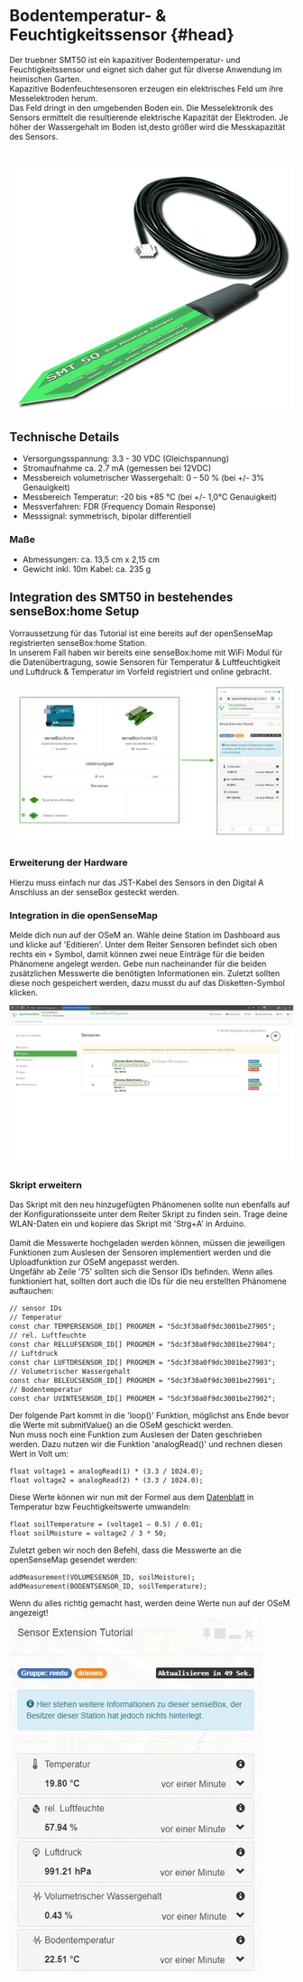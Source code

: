 # Bodentemperatur- & Feuchtigkeitssensor {#head}

<div class="description">
	Der truebner SMT50 ist ein kapazitiver Bodentemperatur- und Feuchtigkeitssensor und eignet sich daher gut für diverse Anwendung im heimischen Garten.<br>
    Kapazitive Bodenfeuchtesensoren erzeugen ein elektrisches Feld um ihre Messelektroden herum.<br>Das Feld dringt in den umgebenden Boden ein. Die Messelektronik des Sensors ermittelt die resultierende elektrische Kapazität der Elektroden. Je höher der Wassergehalt im Boden ist,desto größer wird die Messkapazität des Sensors.
</div>
<div class="line">
    <br>
    <br>
</div>

![Bodentemperatur- & Feuchtigkeit](https://github.com/sensebox/resources/raw/master/gitbook_pictures/smt50_top.png)

## Technische Details
- Versorgungsspannung: 3.3 - 30 VDC (Gleichspannung)
- Stromaufnahme ca. 2.7 mA (gemessen bei 12VDC)
- Messbereich volumetrischer Wassergehalt: 0 – 50 % (bei +/- 3% Genauigkeit)
- Messbereich Temperatur: -20 bis +85 °C (bei +/- 1,0°C Genauigkeit)
- Messverfahren: FDR (Frequency Domain Response)
- Messsignal: symmetrisch, bipolar differentiell

### Maße
- Abmessungen: ca. 13,5 cm x 2,15 cm
- Gewicht inkl. 10m Kabel: ca. 235 g

## Integration des SMT50 in bestehendes senseBox:home Setup
Vorraussetzung für das Tutorial ist eine bereits auf der openSenseMap registrierten senseBox:home Station.<br>In unserem Fall haben wir bereits eine senseBox:home mit WiFi Modul für die Datenübertragung, sowie Sensoren für Temperatur & Luftfeuchtigkeit und Luftdruck & Temperatur im Vorfeld registriert und online gebracht.

![Unsere angelegte Station auf der openSenseMap](https://github.com/sensebox/resources/raw/master/gitbook_pictures/station_osem_home.JPG)

### Erweiterung der Hardware
Hierzu muss einfach nur das JST-Kabel des Sensors in den Digital A Anschluss an der senseBox gesteckt werden. 

### Integration in die openSenseMap
Melde dich nun auf der OSeM an. Wähle deine Station im Dashboard aus und klicke auf 'Editieren'. Unter dem Reiter Sensoren befindet sich oben rechts ein `+` Symbol, damit können zwei neue Einträge für die beiden Phänomene angelegt werden. Gebe nun nacheinander für die beiden zusätzlichen Messwerte die benötigten Informationen ein. Zuletzt sollten diese noch gespeichert werden, dazu musst du auf das Disketten-Symbol klicken.

![Sensorenbearbeitung OSeM](https://github.com/sensebox/resources/raw/master/gitbook_pictures/sensoren_edit.jpg)

### Skript erweitern
Das Skript mit den neu hinzugefügten Phänomenen sollte nun ebenfalls auf der Konfigurationsseite unter dem Reiter Skript zu finden sein. Trage deine WLAN-Daten ein und kopiere das Skript mit 'Strg+A' in Arduino.<br><br>
Damit die Messwerte hochgeladen werden können, müssen die jeweiligen Funktionen zum Auslesen der Sensoren implementiert werden und die Uploadfunktion zur OSeM angepasst werden.<br>Ungefähr ab Zeile '75' sollten sich die Sensor IDs befinden. Wenn alles funktioniert hat, sollten dort auch die IDs für die neu erstellten Phänomene auftauchen:
```arduino
// sensor IDs
// Temperatur
const char TEMPERSENSOR_ID[] PROGMEM = "5dc3f30a0f9dc3001be27905";
// rel. Luftfeuchte
const char RELLUFSENSOR_ID[] PROGMEM = "5dc3f30a0f9dc3001be27904";
// Luftdruck
const char LUFTDRSENSOR_ID[] PROGMEM = "5dc3f30a0f9dc3001be27903";
// Volumetrischer Wassergehalt
const char BELEUCSENSOR_ID[] PROGMEM = "5dc3f30a0f9dc3001be27901";
// Bodentemperatur
const char UVINTESENSOR_ID[] PROGMEM = "5dc3f30a0f9dc3001be27902";
```

Der folgende Part kommt in die 'loop()' Funktion, möglichst ans Ende bevor die Werte mit submitValue() an die OSeM geschickt werden.<br>Nun muss noch eine Funktion zum Auslesen der Daten geschrieben werden. Dazu nutzen wir die Funktion 'analogRead()' und rechnen diesen Wert in Volt um:
```arduino
float voltage1 = analogRead(1) * (3.3 / 1024.0);
float voltage2 = analogRead(2) * (3.3 / 1024.0);
```
Diese Werte können wir nun mit der Formel aus dem [Datenblatt](http://www.truebner.de/sites/default/files/SMT50_Flyer_deutsch.pdf) in Temperatur bzw Feuchtigkeitswerte umwandeln:
```arduino
float soilTemperature = (voltage1 – 0.5) / 0.01;
float soilMoisture = voltage2 / 3 * 50;
```
Zuletzt geben wir noch den Befehl, dass die Messwerte an die openSenseMap gesendet werden:
```arduino
addMeasurement(VOLUMESENSOR_ID, soilMoisture);
addMeasurement(BODENTSENSOR_ID, soilTemperature);
```

Wenn du alles richtig gemacht hast, werden deine Werte nun auf der OSeM angezeigt!<br>
![Station openSenseMap](https://github.com/sensebox/resources/raw/master/gitbook_pictures/station_osem.jpg)